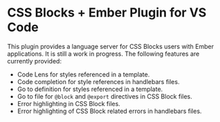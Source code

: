 # CSS Blocks + Ember Plugin for VS Code

This plugin provides a language server for CSS Blocks users with Ember
applications. It is still a work in progress. The following features are
currently provided:

* Code Lens for styles referenced in a template.
* Code completion for style references in handlebars files.
* Go to definition for styles referenced in a template.
* Go to file for `@block` and `@export` directives in CSS Block files.
* Error highlighting in CSS Block files.
* Error highlighting of CSS Block related errors in handlebars files.